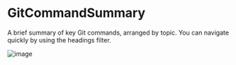 # GitCommandSummary
A brief summary of key Git commands, arranged by topic. You can navigate quickly by using the headings filter.

![image](https://user-images.githubusercontent.com/83251604/133139310-45c527ec-4942-4ec2-bb80-ec6415f6120d.png)
